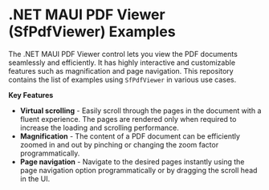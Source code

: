 # .NET MAUI PDF Viewer (SfPdfViewer) Examples

The .NET MAUI PDF Viewer control lets you view the PDF documents seamlessly and efficiently. It has highly interactive and customizable features such as magnification and page navigation. This repository contains the list of examples using `SfPdfViewer` in various use cases.

**Key Features**

* **Virtual scrolling** - Easily scroll through the pages in the document with a fluent experience. The pages are rendered only when required to increase the loading and scrolling performance.
* **Magnification** - The content of a PDF document can be efficiently zoomed in and out by pinching or changing the zoom factor programmatically. 
* **Page navigation** - Navigate to the desired pages instantly using the page navigation option programmatically or by dragging the scroll head in the UI.

